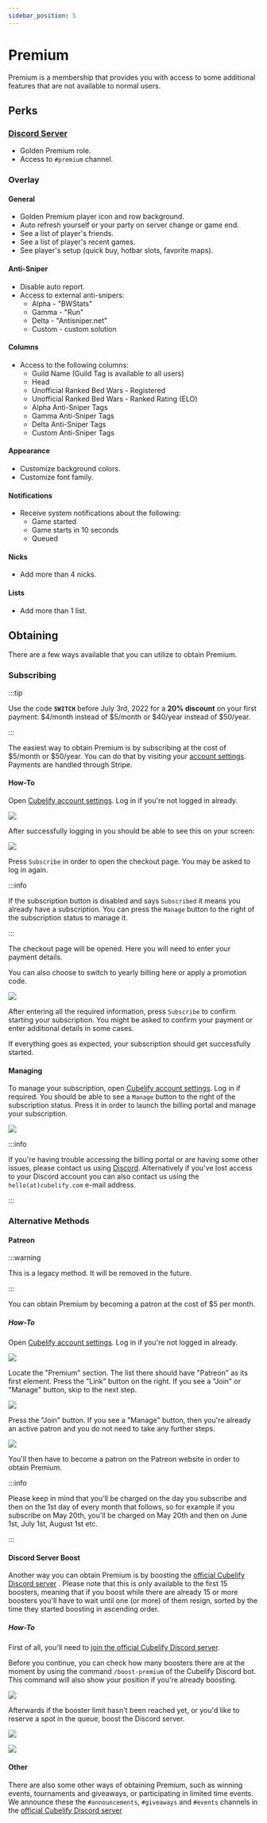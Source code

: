 ```yaml
---
sidebar_position: 5
---
```


# Premium

Premium is a membership that provides you with access to some additional features that are not available to normal
users.

## Perks

### [Discord Server](https://discord.gg/cubelify)

- Golden Premium role.
- Access to `#premium` channel.

### Overlay

#### General

- Golden Premium player icon and row background.
- Auto refresh yourself or your party on server change or game end.
- See a list of player's friends.
- See a list of player's recent games.
- See player's setup (quick buy, hotbar slots, favorite maps).

#### Anti-Sniper

- Disable auto report.
- Access to external anti-snipers:
  - Alpha - "BWStats"
  - Gamma - "Run"
  - Delta - "Antisniper.net"
  - Custom - custom solution

#### Columns

- Access to the following columns:
  - Guild Name (Guild Tag is available to all users)
  - Head
  - Unofficial Ranked Bed Wars - Registered
  - Unofficial Ranked Bed Wars - Ranked Rating (ELO)
  - Alpha Anti-Sniper Tags
  - Gamma Anti-Sniper Tags
  - Delta Anti-Sniper Tags
  - Custom Anti-Sniper Tags

#### Appearance

- Customize background colors.
- Customize font family.

#### Notifications

- Receive system notifications about the following:
  - Game started
  - Game starts in 10 seconds
  - Queued

#### Nicks

- Add more than 4 nicks.

#### Lists

- Add more than 1 list.

## Obtaining

There are a few ways available that you can utilize to obtain Premium.

### Subscribing

:::tip

Use the code **`SWITCH`** before July 3rd, 2022 for a **20% discount** on your first payment: $4/month instead of
$5/month or $40/year instead of $50/year.

:::

The easiest way to obtain Premium is by subscribing at the cost of $5/month or $50/year. You can do that by visiting
your [account settings](https://cubelify.com/settings). Payments are handled through Stripe.

#### How-To

Open [Cubelify account settings](https://cubelify.com/settings). Log in if you're not logged in already.

![](/img/docs/premium/log-in.png)

After successfully logging in you should be able to see this on your screen:

![](/img/docs/premium/settings-premium.png)

Press `Subscribe` in order to open the checkout page. You may be asked to log in again.

:::info

If the subscription button is disabled and says `Subscribed` it means you already have a subscription. You can
press the `Manage` button to the right of the subscription status to manage it.

:::

The checkout page will be opened. Here you will need to enter your payment details.

You can also choose to switch to yearly billing here or apply a promotion code.

![](/img/docs/premium/checkout.png)

After entering all the required information, press `Subscribe` to confirm starting your subscription. You might be
asked to confirm your payment or enter additional details in some cases.

If everything goes as expected, your subscription should get successfully started.

#### Managing

To manage your subscription, open [Cubelify account settings](https://cubelify.com/settings). Log in if required.
You should be able to see a `Manage` button to the right of the subscription status. Press it in order to launch the
billing portal and manage your subscription.

![](/img/docs/premium/billing-portal.png)

:::info

If you're having trouble accessing the billing portal or are having some other issues, please contact us using
[Discord](https://discord.gg/cubelify). Alternatively if you've lost access to your Discord account you can also
contact us using the `hello(at)cubelify.com` e-mail address.

:::

### Alternative Methods

#### Patreon

:::warning

This is a legacy method. It will be removed in the future.

:::

You can obtain Premium by becoming a patron at the cost of $5 per month.

##### How-To

Open [Cubelify account settings](https://cubelify.com/settings). Log in if you're not logged in already.

![](/img/docs/premium/log-in.png)

Locate the "Premium" section. The list there should have "Patreon" as its first element. Press the "Link" button on
the right. If you see a "Join" or "Manage" button, skip to the next step.

![](/img/docs/premium/link-patreon.png)

Press the "Join" button. If you see a "Manage" button, then you're already an active patron and you do not need to
take any further steps.

![](/img/docs/premium/join.png)

You'll then have to become a patron on the Patreon website in order to obtain Premium.

:::info

Please keep in mind that you'll be charged on the day you subscribe and then on the 1st day of every month that
follows, so for example if you subscribe on May 20th, you'll be charged on May 20th and then on June 1st, July 1st,
August 1st etc.

:::

#### Discord Server Boost

Another way you can obtain Premium is by boosting the [official Cubelify Discord server](https://discord.gg/cubelify)
. Please note that this is only available to the first 15 boosters, meaning that if you boost while there are
already 15 or more boosters you'll have to wait until one (or more) of them resign, sorted by the time
they started boosting in ascending order.

##### How-To

First of all, you'll need to [join the official Cubelify Discord server](https://discord.gg/cubelify).

Before you continue, you can check how many boosters there are at the moment by using the command `/boost-premium`
of the Cubelify Discord bot. This command will also show your position if you're already boosting.

![](/img/docs/premium/boost-command.png)

Afterwards if the booster limit hasn't been reached yet, or you'd like to reserve a spot in the queue, boost the
Discord server.

![](/img/docs/premium/boost-menu.png)

![](/img/docs/premium/boost.png)

#### Other

There are also some other ways of obtaining Premium, such as winning events, tournaments and giveaways, or
participating in limited time events. We announce these the `#announcements`, `#giveaways` and `#events` channels in
the [official Cubelify Discord server](https://discord.gg/cubelify)
